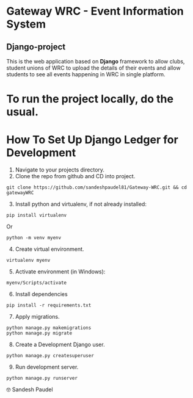 # Gateway WRC - Event Information System

## Django-project

This is the web application based on **Django** framework to allow clubs, student unions of WRC to upload the details of their events and allow students to see all events happening in WRC in single platform.

# To run the project locally, do the usual.

# How To Set Up Django Ledger for Development

1. Navigate to your projects directory.
2. Clone the repo from github and CD into project.

```shell
git clone https://github.com/sandeshpaudel81/Gateway-WRC.git && cd gatewayWRC
```

3. Install python and virtualenv, if not already installed:

```shell
pip install virtualenv
```

Or

```shell
python -m venv myenv
```

4. Create virtual environment.

```shell
virtualenv myenv
```

5. Activate environment (in Windows):

```shell
myenv/Scripts/activate
```

6. Install dependencies

```shell
pip install -r requirements.txt
```

7. Apply migrations.

```shell
python manage.py makemigrations
python manage.py migrate
```

8. Create a Development Django user.

```shell
python manage.py createsuperuser
```

9. Run development server.

```shell
python manage.py runserver
```

:nerd_face: Sandesh Paudel
